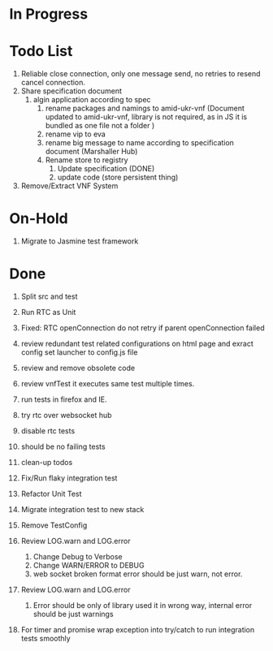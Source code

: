# In Progress


# Todo List

1. Reliable close connection, only one message send, no retries to resend cancel connection. 
1. Share specification document
   1. algin application according to spec
        1. rename packages and namings to amid-ukr-vnf (Document updated to amid-ukr-vnf, library is not required, as in JS it is bundled as one file not a folder )
        1. rename vip to eva
        1. rename big message to name according to specification document (Marshaller Hub)
        1. Rename store to registry
            1. Update specification (DONE)
            1. update code (store persistent thing)
1. Remove/Extract VNF System


# On-Hold
1. Migrate to Jasmine test framework 

# Done
1. Split src and test
1. Run RTC as Unit
1. Fixed: RTC openConnection do not retry if parent openConnection failed
1. review redundant test related configurations on html page and exract config set  launcher to config.js file
1. review and remove obsolete code
1. review vnfTest it executes same test multiple times.
1. run tests in firefox and IE.
1. try rtc over websocket hub
1. disable rtc tests
1. should be no failing tests
1. clean-up todos
1. Fix/Run flaky integration test
1. Refactor Unit Test
1. Migrate integration test to new stack
1. Remove TestConfig

1. Review LOG.warn and LOG.error
    1. Change Debug to Verbose
    1. Change WARN/ERROR to DEBUG
    1. web socket broken format error should be just warn, not error.
1. Review LOG.warn and LOG.error
    1. Error should be only of library used it in wrong way, internal error should be just warnings
1. For timer and promise wrap exception into try/catch to run integration tests smoothly